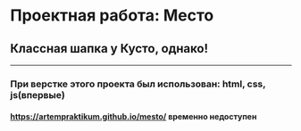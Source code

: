 # Проектная работа: __Место__
## Классная шапка у Кусто, однако!
---
### При верстке этого проекта был использован: html, css, js(впервые)
#### https://artempraktikum.github.io/mesto/ временно недоступен
